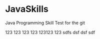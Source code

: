 # JavaSkills
Java Programming Skill
Test for the git


123
123
123
123
123123
123
sdfs
dsf
dsf
sdf

